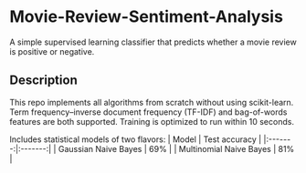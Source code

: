 # Movie-Review-Sentiment-Analysis
A simple supervised learning classifier that predicts whether a movie review is positive or negative. 

## Description
This repo implements all algorithms from scratch without using scikit-learn. Term frequency–inverse document frequency (TF-IDF) and bag-of-words features are both supported. Training is optimized to run within 10 seconds.

Includes statistical models of two flavors:
| Model | Test accuracy |
|:-------:|:-------:|
| Gaussian Naive Bayes | 69% |
| Multinomial Naive Bayes | 81%  |
